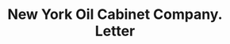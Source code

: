 ---
doi: 10.7916/D8S19DJ2
date_other: '1880'
date_other_textual: 1880-1889
form: correspondence
genre:
- Letters (correspondence)
name:
- New York Oil Cabinet Company
object_in_context_url: https://biggert.cul.columbia.edu/items/view/ave_biggert_01084
subject_hierarchical_geographic:
- New York, New York, United States
subject_name:
- New York Oil Cabinet Company
title: New York Oil Cabinet Company. Letter
sort_title: New York Oil Cabinet Company. Letter
call_number: ave_biggert_01084
coordinates:
- 40.71277777777778,-74.00583333333333
pid: ave_biggert_01084
identifiers: ave_biggert_01084
thumbnail: https://derivativo-2.library.columbia.edu/iiif/2/ldpd:344845/full/!256,256/0/native.jpg
permalink: /biggert/ave_biggert_01084/
layout: iiif-image-page
---